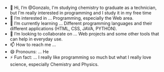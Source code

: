 - 👋 Hi, I’m @Gonzalo, I'm studying chemistry to graduate as a technician, but I'm really interested in programming and
 I study it in my free time
- 👀 I’m interested in ... Programming, especially the Web area.
- 🌱 I’m currently learning ... Different programming languages ​​​​​​and their different applications (HTML, CSS, JAVA, PYTHON).
- 💞️ I’m looking to collaborate on ... Web projects and some other tools that can help in everyday use.
- 📫 How to reach me ...
- 😄 Pronouns: ... He
- ⚡ Fun fact: ... I really like programming so much but what I really love science, especially Chemistry and Physics.

<!---
GonzaLuka/GonzaLuka is a ✨ special ✨ repository because its `README.md` (this file) appears on your GitHub profile.
You can click the Preview link to take a look at your changes.
--->
